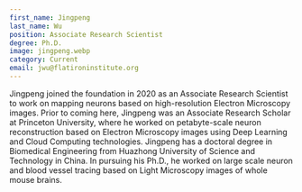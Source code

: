 ```yaml
---
first_name: Jingpeng 
last_name: Wu
position: Associate Research Scientist
degree: Ph.D.
image: jingpeng.webp
category: Current
email: jwu@flatironinstitute.org
---
```

<!-- bio below -->
Jingpeng joined the foundation in 2020 as an Associate Research Scientist to work on mapping neurons based on high-resolution Electron Microscopy images. Prior to coming here, Jingpeng was an Associate Research Scholar at Princeton University, where he worked on petabyte-scale neuron reconstruction based on Electron Microscopy images using Deep Learning and Cloud Computing technologies. Jingpeng has a doctoral degree in Biomedical Engineering from Huazhong University of Science and Technology in China. In pursuing his Ph.D., he worked on large scale neuron and blood vessel tracing based on Light Microscopy images of whole mouse brains.